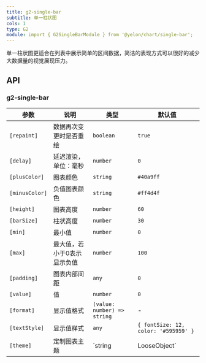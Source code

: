 ```yaml
---
title: g2-single-bar
subtitle: 单一柱状图
cols: 1
type: G2
module: import { G2SingleBarModule } from '@yelon/chart/single-bar';
---
```


单一柱状图更适合在列表中展示简单的区间数据，简洁的表现方式可以很好的减少大数据量的视觉展现压力。

## API

### g2-single-bar

| 参数 | 说明 | 类型 | 默认值 |
|----|----|----|-----|
| `[repaint]` | 数据再次变更时是否重绘 | `boolean` | `true` |
| `[delay]` | 延迟渲染，单位：毫秒 | `number` | `0` |
| `[plusColor]` | 图表颜色 | `string` | `#40a9ff` |
| `[minusColor]` | 负值图表颜色 | `string` | `#ff4d4f` |
| `[height]` | 图表高度 | `number` | `60` |
| `[barSize]` | 柱状高度 | `number` | `30` |
| `[min]` | 最小值 | `number` | `0` |
| `[max]` | 最大值，若小于0表示显示负值 | `number` | `100` |
| `[padding]` | 图表内部间距 | `any` | `0` |
| `[value]` | 值 | `number` | `0` |
| `[format]` | 显示值格式 | `(value: number) => string` | - |
| `[textStyle]` | 显示值样式 | `any` | `{ fontSize: 12, color: '#595959' }` |
| `[theme]` | 定制图表主题 | `string | LooseObject` | - |
